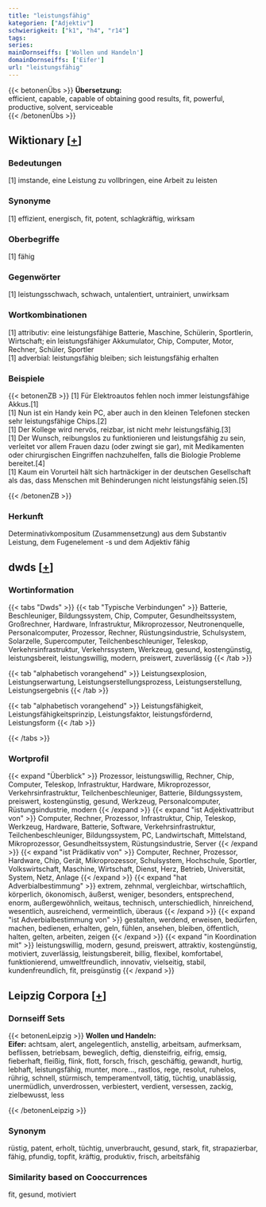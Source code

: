 ```yaml
---
title: "leistungsfähig"
kategorien: ["Adjektiv"]
schwierigkeit: ["k1", "h4", "r14"]
tags:
series:
mainDornseiffs: ['Wollen und Handeln']
domainDornseiffs: ['Eifer']
url: "leistungsfähig"
---
```


{{< betonenÜbs >}}
**Übersetzung:**  
efficient, capable, capable of obtaining good results, fit, powerful, productive, solvent, serviceable  
{{< /betonenÜbs >}}

## Wiktionary [[+](https://de.wiktionary.org/wiki/leistungsfähig)]

### Bedeutungen
[1] imstande, eine Leistung zu vollbringen, eine Arbeit zu leisten  

### Synonyme
[1] effizient, energisch, fit, potent, schlagkräftig, wirksam  

### Oberbegriffe
[1] fähig  

### Gegenwörter
[1] leistungsschwach, schwach, untalentiert, untrainiert, unwirksam  

### Wortkombinationen
[1] attributiv: eine leistungsfähige Batterie, Maschine, Schülerin, Sportlerin, Wirtschaft; ein leistungsfähiger Akkumulator, Chip, Computer, Motor, Rechner, Schüler, Sportler  
[1] adverbial: leistungsfähig bleiben; sich leistungsfähig erhalten  

### Beispiele
{{< betonenZB >}}
[1] Für Elektroautos fehlen noch immer leistungsfähige Akkus.[1]  
[1] Nun ist ein Handy kein PC, aber auch in den kleinen Telefonen stecken sehr leistungsfähige Chips.[2]  
[1] Der Kollege wird nervös, reizbar, ist nicht mehr leistungsfähig.[3]  
[1] Der Wunsch, reibungslos zu funktionieren und leistungsfähig zu sein, verleitet vor allem Frauen dazu (oder zwingt sie gar), mit Medikamenten oder chirurgischen Eingriffen nachzuhelfen, falls die Biologie Probleme bereitet.[4]  
[1] Kaum ein Vorurteil hält sich hartnäckiger in der deutschen Gesellschaft als das, dass Menschen mit Behinderungen nicht leistungsfähig seien.[5]  

{{< /betonenZB >}}
### Herkunft
Determinativkompositum (Zusammensetzung) aus dem Substantiv Leistung, dem Fugenelement -s und dem Adjektiv fähig  



## dwds [[+](https://www.dwds.de/wb/leistungsfähig)]

### Wortinformation
{{< tabs "Dwds" >}}
{{< tab "Typische Verbindungen" >}}
Batterie, Beschleuniger, Bildungssystem, Chip, Computer, Gesundheitssystem, Großrechner, Hardware, Infrastruktur, Mikroprozessor, Neutronenquelle, Personalcomputer, Prozessor, Rechner, Rüstungsindustrie, Schulsystem, Solarzelle, Supercomputer, Teilchenbeschleuniger, Teleskop, Verkehrsinfrastruktur, Verkehrssystem, Werkzeug, gesund, kostengünstig, leistungsbereit, leistungswillig, modern, preiswert, zuverlässig
{{< /tab >}}

{{< tab "alphabetisch vorangehend" >}}
Leistungsexplosion, Leistungserwartung, Leistungserstellungsprozess, Leistungserstellung, Leistungsergebnis
{{< /tab >}}

{{< tab "alphabetisch vorangehend" >}}
Leistungsfähigkeit, Leistungsfähigkeitsprinzip, Leistungsfaktor, leistungsfördernd, Leistungsform
{{< /tab >}}

{{< /tabs >}}

### Wortprofil
{{< expand "Überblick" >}} Prozessor, leistungswillig, Rechner, Chip, Computer, Teleskop, Infrastruktur, Hardware, Mikroprozessor, Verkehrsinfrastruktur, Teilchenbeschleuniger, Batterie, Bildungssystem, preiswert, kostengünstig, gesund, Werkzeug, Personalcomputer, Rüstungsindustrie, modern {{< /expand >}}
{{< expand "ist Adjektivattribut von" >}} Computer, Rechner, Prozessor, Infrastruktur, Chip, Teleskop, Werkzeug, Hardware, Batterie, Software, Verkehrsinfrastruktur, Teilchenbeschleuniger, Bildungssystem, PC, Landwirtschaft, Mittelstand, Mikroprozessor, Gesundheitssystem, Rüstungsindustrie, Server {{< /expand >}}
{{< expand "ist Prädikativ von" >}} Computer, Rechner, Prozessor, Hardware, Chip, Gerät, Mikroprozessor, Schulsystem, Hochschule, Sportler, Volkswirtschaft, Maschine, Wirtschaft, Dienst, Herz, Betrieb, Universität, System, Netz, Anlage {{< /expand >}}
{{< expand "hat Adverbialbestimmung" >}} extrem, zehnmal, vergleichbar, wirtschaftlich, körperlich, ökonomisch, äußerst, weniger, besonders, entsprechend, enorm, außergewöhnlich, weitaus, technisch, unterschiedlich, hinreichend, wesentlich, ausreichend, vermeintlich, überaus {{< /expand >}}
{{< expand "ist Adverbialbestimmung von" >}} gestalten, werdend, erweisen, bedürfen, machen, bedienen, erhalten, geln, fühlen, ansehen, bleiben, öffentlich, halten, gelten, arbeiten, zeigen {{< /expand >}}
{{< expand "in Koordination mit" >}} leistungswillig, modern, gesund, preiswert, attraktiv, kostengünstig, motiviert, zuverlässig, leistungsbereit, billig, flexibel, komfortabel, funktionierend, umweltfreundlich, innovativ, vielseitig, stabil, kundenfreundlich, fit, preisgünstig {{< /expand >}}

## Leipzig Corpora [[+](https://corpora.uni-leipzig.de/en/res?word=leistungsfähig&corpusId=deu_newscrawl-public_2018)]

### Dornseiff Sets
{{< betonenLeipzig >}}
**Wollen und Handeln:**  
**Eifer:** achtsam, alert, angelegentlich, anstellig, arbeitsam, aufmerksam, beflissen, betriebsam, beweglich, deftig, diensteifrig, eifrig, emsig, fieberhaft, fleißig, flink, flott, forsch, frisch, geschäftig, gewandt, hurtig, lebhaft, leistungsfähig, munter, more..., rastlos, rege, resolut, ruhelos, rührig, schnell, stürmisch, temperamentvoll, tätig, tüchtig, unablässig, unermüdlich, unverdrossen, verbiestert, verdient, versessen, zackig, zielbewusst, less  

{{< /betonenLeipzig >}}

### Synonym
rüstig, patent, erholt, tüchtig, unverbraucht, gesund, stark, fit, strapazierbar, fähig, pfundig, topfit, kräftig, produktiv, frisch, arbeitsfähig


### Similarity based on Cooccurrences
fit, gesund, motiviert

